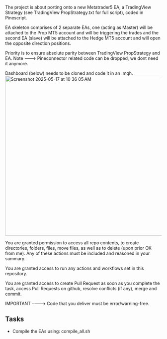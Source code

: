 The project is about porting onto a new Metatrader5 EA, a TradingView Strategy (see TradingView PropStrategy.txt for full script), coded in Pinescript.

EA skeleton comprises of 2 separate EAs, one (acting as Master) will be attached to the Prop MT5 account and will be triggering the trades and the second EA (slave) will be attached to the Hedge MT5 account and will open the opposite direction positions. 

Priority is to ensure absolute parity between TradingView PropStrategy and EA. Note ---> Pineconnector related code can be dropped, we dont need it anymore. 

Dashboard (below) needs to be cloned and code it in an .mqh. <img width="513" alt="Screenshot 2025-05-17 at 10 36 05 AM" src="https://github.com/user-attachments/assets/f9df3bb5-1849-4f24-b89a-5b969fcc9f1a" />

You are granted permission to access all repo contents, to create directories, folders, files, move files, as well as to delete (upon prior OK from me). Any of these actions must be included and reasoned in your summary.

You are granted access to run any actions and workflows set in this repository.

You are granted access to create Pull Request as soon as you complete the task, access Pull Requests on github, resolve conflicts (if any), merge and commit.

IMPORTANT ----> Code that you deliver must be error/warning-free.

## Tasks


- Compile the EAs using: compile_all.sh
